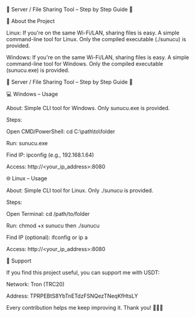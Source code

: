🌟 Server / File Sharing Tool – Step by Step Guide 🌟

📌 About the Project

Linux:
If you're on the same Wi-Fi/LAN, sharing files is easy.
A simple command-line tool for Linux.
Only the compiled executable (./sunucu) is provided.

Windows:
If you're on the same Wi-Fi/LAN, sharing files is easy.
A simple command-line tool for Windows.
Only the compiled executable (sunucu.exe) is provided.

🌟 Server / File Sharing Tool – Step by Step Guide 🌟

💻 Windows – Usage

About: Simple CLI tool for Windows. Only sunucu.exe is provided.

Steps:

Open CMD/PowerShell: cd C:\path\to\folder

Run: sunucu.exe

Find IP: ipconfig (e.g., 192.168.1.64)

Access: http://<your_ip_address>:8080

🌐 Linux – Usage

About: Simple CLI tool for Linux. Only ./sunucu is provided.

Steps:

Open Terminal: cd /path/to/folder

Run: chmod +x sunucu then ./sunucu

Find IP (optional): ifconfig or ip a

Access: http://<your_ip_address>:8080

💖 Support

If you find this project useful, you can support me with USDT:

Network: Tron (TRC20)

Address: TPRPEBtS8YbTnETdzFSNQezTNeqKfHtsLY

Every contribution helps me keep improving it. Thank you! 🌟🙏💵


